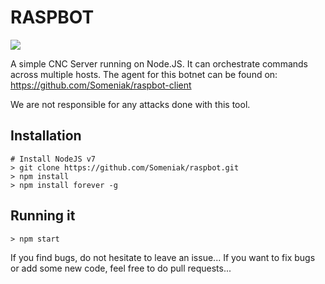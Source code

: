 RASPBOT
=======
![](https://i.imgur.com/jJh6rkX.png)

A simple CNC Server running on Node.JS. It can orchestrate commands across multiple hosts.
The agent for this botnet can be found on: https://github.com/Someniak/raspbot-client

We are not responsible for any attacks done with this tool.

## Installation
```
# Install NodeJS v7
> git clone https://github.com/Someniak/raspbot.git
> npm install
> npm install forever -g
```

## Running it
```
> npm start
```

If you find bugs, do not hesitate to leave an issue...
If you want to fix bugs or add some new code, feel free to do pull requests...

